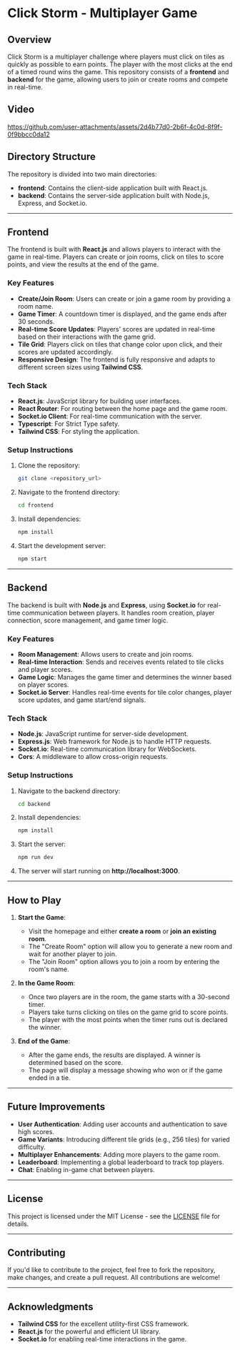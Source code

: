 # Click Storm - Multiplayer Game

## Overview

Click Storm is a multiplayer challenge where players must click on tiles as quickly as possible to earn points. The player with the most clicks at the end of a timed round wins the game. This repository consists of a **frontend** and **backend** for the game, allowing users to join or create rooms and compete in real-time.

## Video
https://github.com/user-attachments/assets/2d4b77d0-2b6f-4c0d-8f9f-0f9bbcc0da12

## Directory Structure

The repository is divided into two main directories:

- **frontend**: Contains the client-side application built with React.js.
- **backend**: Contains the server-side application built with Node.js, Express, and Socket.io.

---

## **Frontend**

The frontend is built with **React.js** and allows players to interact with the game in real-time. Players can create or join rooms, click on tiles to score points, and view the results at the end of the game.

### Key Features

- **Create/Join Room**: Users can create or join a game room by providing a room name.
- **Game Timer**: A countdown timer is displayed, and the game ends after 30 seconds.
- **Real-time Score Updates**: Players' scores are updated in real-time based on their interactions with the game grid.
- **Tile Grid**: Players click on tiles that change color upon click, and their scores are updated accordingly.
- **Responsive Design**: The frontend is fully responsive and adapts to different screen sizes using **Tailwind CSS**.

### Tech Stack

- **React.js**: JavaScript library for building user interfaces.
- **React Router**: For routing between the home page and the game room.
- **Socket.io Client**: For real-time communication with the server.
- **Typescript**: For Strict Type safety.
- **Tailwind CSS**: For styling the application.

### Setup Instructions

1. Clone the repository:
   ```bash
   git clone <repository_url>
   ```
2. Navigate to the frontend directory:
   ```bash
   cd frontend
   ```
3. Install dependencies:
   ```bash
   npm install
   ```
4. Start the development server:
   ```bash
   npm start
   ```

---

## **Backend**

The backend is built with **Node.js** and **Express**, using **Socket.io** for real-time communication between players. It handles room creation, player connection, score management, and game timer logic.

### Key Features

- **Room Management**: Allows users to create and join rooms.
- **Real-time Interaction**: Sends and receives events related to tile clicks and player scores.
- **Game Logic**: Manages the game timer and determines the winner based on player scores.
- **Socket.io Server**: Handles real-time events for tile color changes, player score updates, and game start/end signals.

### Tech Stack

- **Node.js**: JavaScript runtime for server-side development.
- **Express.js**: Web framework for Node.js to handle HTTP requests.
- **Socket.io**: Real-time communication library for WebSockets.
- **Cors**: A middleware to allow cross-origin requests.

### Setup Instructions

1. Navigate to the backend directory:
   ```bash
   cd backend
   ```
2. Install dependencies:
   ```bash
   npm install
   ```
3. Start the server:
   ```bash
   npm run dev
   ```
4. The server will start running on **http://localhost:3000**.

---

## **How to Play**

1. **Start the Game**:

   - Visit the homepage and either **create a room** or **join an existing room**.
   - The "Create Room" option will allow you to generate a new room and wait for another player to join.
   - The "Join Room" option allows you to join a room by entering the room's name.

2. **In the Game Room**:

   - Once two players are in the room, the game starts with a 30-second timer.
   - Players take turns clicking on tiles on the game grid to score points.
   - The player with the most points when the timer runs out is declared the winner.

3. **End of the Game**:
   - After the game ends, the results are displayed. A winner is determined based on the score.
   - The page will display a message showing who won or if the game ended in a tie.

---

## **Future Improvements**

- **User Authentication**: Adding user accounts and authentication to save high scores.
- **Game Variants**: Introducing different tile grids (e.g., 256 tiles) for varied difficulty.
- **Multiplayer Enhancements**: Adding more players to the game room.
- **Leaderboard**: Implementing a global leaderboard to track top players.
- **Chat**: Enabling in-game chat between players.

---

## **License**

This project is licensed under the MIT License - see the [LICENSE](LICENSE) file for details.

---

## **Contributing**

If you'd like to contribute to the project, feel free to fork the repository, make changes, and create a pull request. All contributions are welcome!

---

## **Acknowledgments**

- **Tailwind CSS** for the excellent utility-first CSS framework.
- **React.js** for the powerful and efficient UI library.
- **Socket.io** for enabling real-time interactions in the game.
